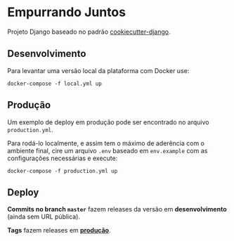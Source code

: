 # Empurrando Juntos

Projeto Django baseado no padrão [cookiecutter-django](http://cookiecutter-django.readthedocs.io/en/latest).

## Desenvolvimento

Para levantar uma versão local da plataforma com Docker use:

```
docker-compose -f local.yml up
```

## Produção
Um exemplo de deploy em produção pode ser encontrado no arquivo `production.yml`. 

Para rodá-lo localmente, e assim tem o máximo de aderência com o ambiente final, cire um arquivo `.env` baseado em `env.example` com as configurações necessárias e execute:

```
docker-compose -f production.yml up
```

## Deploy
**Commits no branch `master`** fazem releases da versão em **desenvolvimento** (ainda sem URL pública).

**Tags** fazem releases em [**produção**](https://ej.brasilqueopovoquer.org.br/).